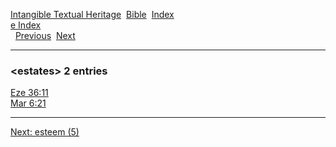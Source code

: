 [Intangible Textual Heritage](../../index)  [Bible](../index) 
[Index](index)   
[e Index](_e_)  
  [Previous](c03863)  [Next](c03865) 

------------------------------------------------------------------------

### &lt;estates&gt; 2 entries

[Eze 36:11](../kjv/eze036.htm#011)  
[Mar 6:21](../kjv/mar006.htm#021)  

------------------------------------------------------------------------

[Next: esteem (5)](c03865)
